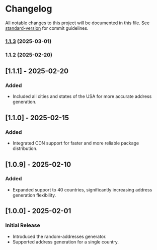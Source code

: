 # Changelog

All notable changes to this project will be documented in this file. See [standard-version](https://github.com/conventional-changelog/standard-version) for commit guidelines.

### [1.1.3](https://github.com/textcompare/random-addresses-generator/compare/v1.1.2...v1.1.3) (2025-03-01)

### 1.1.2 (2025-02-20)

## [1.1.1] - 2025-02-20
### Added
- Included all cities and states of the USA for more accurate address generation.

## [1.1.0] - 2025-02-15
### Added
- Integrated CDN support for faster and more reliable package distribution.

## [1.0.9] - 2025-02-10
### Added
- Expanded support to 40 countries, significantly increasing address generation flexibility.

## [1.0.0] - 2025-02-01
### Initial Release
- Introduced the random-addresses generator.
- Supported address generation for a single country.
